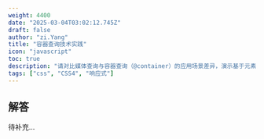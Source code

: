 ```yaml
---
weight: 4400
date: "2025-03-04T03:02:12.745Z"
draft: false
author: "zi.Yang"
title: "容器查询技术实践"
icon: "javascript"
toc: true
description: "请对比媒体查询与容器查询（@container）的应用场景差异，演示基于元素尺寸的响应式布局实现，并解释如何通过container-type属性定义查询容器。"
tags: ["css", "CSS4", "响应式"]
---
```


## 解答

待补充...

